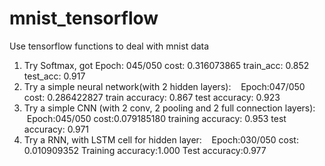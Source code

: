 # mnist_tensorflow
Use tensorflow functions to deal with mnist data 
1. Try Softmax, got Epoch: 
    045/050 cost: 0.316073865 train_acc: 0.852 test_acc: 0.917
2. Try a simple neural network(with 2 hidden layers):
    Epoch:047/050 cost: 0.286422827 train accuracy: 0.867 test accuracy: 0.923
3. Try a simple CNN (with 2 conv, 2 pooling and 2 full connection layers):
    Epoch:045/050 cost:0.079185180 training accuracy: 0.953 test accuracy: 0.971
4. Try a RNN, with LSTM cell for hidden layer:
    Epoch:030/050 cost: 0.010909352 Training accuracy:1.000 Test accuracy:0.977


